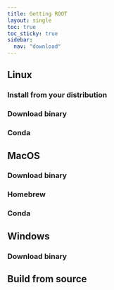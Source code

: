 ```yaml
---
title: Getting ROOT
layout: single
toc: true
toc_sticky: true
sidebar:
  nav: "download"
---
```



## Linux

### Install from your distribution

### Download binary

### Conda

## MacOS

### Download binary

### Homebrew

### Conda

## Windows

### Download binary

## Build from source